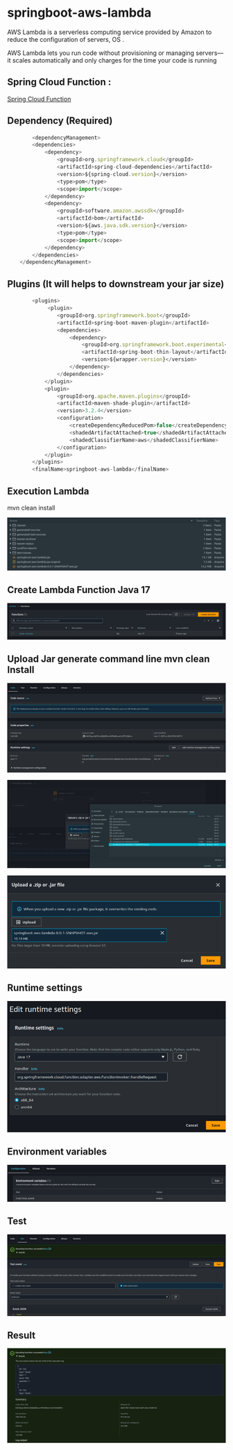# springboot-aws-lambda
AWS Lambda is a serverless computing service provided by Amazon to reduce the configuration of servers, OS .

AWS Lambda lets you run code without provisioning or managing servers—it scales automatically and only charges for the time your code is running

## Spring Cloud Function : 
[Spring Cloud Function](https://docs.spring.io/spring-cloud-function/docs/3.0.14.RELEASE/reference/html/aws.html#_aws_lambda)


## Dependency (Required)

```javascript
		<dependencyManagement>
        <dependencies>
            <dependency>
                <groupId>org.springframework.cloud</groupId>
                <artifactId>spring-cloud-dependencies</artifactId>
                <version>${spring-cloud.version}</version>
                <type>pom</type>
                <scope>import</scope>
            </dependency>
            <dependency>
                <groupId>software.amazon.awssdk</groupId>
                <artifactId>bom</artifactId>
                <version>${aws.java.sdk.version}</version>
                <type>pom</type>
                <scope>import</scope>
            </dependency>
        </dependencies>
    </dependencyManagement>
```

## Plugins (It will helps to downstream your jar size)

```javascript
		<plugins>
			 <plugin>
                <groupId>org.springframework.boot</groupId>
                <artifactId>spring-boot-maven-plugin</artifactId>
                <dependencies>
                    <dependency>
                        <groupId>org.springframework.boot.experimental</groupId>
                        <artifactId>spring-boot-thin-layout</artifactId>
                        <version>${wrapper.version}</version>
                    </dependency>
                </dependencies>
            </plugin>
            <plugin>
                <groupId>org.apache.maven.plugins</groupId>
                <artifactId>maven-shade-plugin</artifactId>
                <version>3.2.4</version>
                <configuration>
                    <createDependencyReducedPom>false</createDependencyReducedPom>
                    <shadedArtifactAttached>true</shadedArtifactAttached>
                    <shadedClassifierName>aws</shadedClassifierName>
                </configuration>
            </plugin>
        </plugins>
        <finalName>springboot-aws-lambda</finalName>
```


## Execution Lambda

mvn clean install

![target](./documentation/target_lambda.png)


## Create Lambda Function Java 17

![target](./documentation/create_lambda_Java17.png)

## Upload Jar generate command line mvn clean Install

![target](./documentation/uploadJavaawsJar.png)

![target](./documentation/uploadFileJarAws2.png)

![target](./documentation/uploadSave.png)

## Runtime settings

![target](./documentation/editRuntimeSettings.png)


## Environment variables
![target](./documentation/EnvironmeentVariable.png)

## Test

![target](./documentation/test.png)


## Result

![target](./documentation/result.png)





